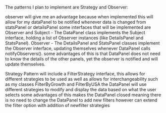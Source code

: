 The patterns I plan to implement are Strategy and Observer: 

observer will give me an advantage because when implemented this will allow for my dataPanel to be notified whenever data is changed from statsPanel or detailsPanel
  some interfaces that will be implemented are Observer and Subject - The DataPanel class implements the Subject interface, holding a list of Observer instances (like DetailsPanel and StatsPanel).
  Observer - The DetailsPanel and StatsPanel classes implement the Observer interface, updating themselves whenever DataPanel calls notifyObservers().
  some advantages of this is that DataPanel does not need to know the details of the other panels, yet the observer is notified and will update themselves.

Strategy Pattern will include a FilterStrategy interface, this allows for different strategies to be used as well as allows for interchangeability such as my classes FilterByGrowth and FilterByUSA
  the DataPanel will use different strategies to modify and display the data based on what the user selects
  some advantages of this makes the DataPanel closed meaning there is no need to change the DataPanel to add new filters however can extend the filter option with addition of newfilter strategies
